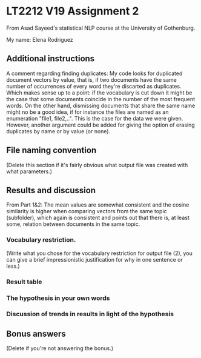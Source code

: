 # LT2212 V19 Assignment 2

From Asad Sayeed's statistical NLP course at the University of Gothenburg.

My name: Elena Rodriguez 

## Additional instructions

A comment regarding finding duplicates: My code looks for duplicated document vectors by value, that is, if two documents have the same number of occurrences of every word they're discarted as duplicates. Which makes sense up to a point: if the vocabulary is cut down it might be the case that some documents coincide in the number of the most frequent words.
On the other hand, dismissing documents that share the same name might no be a good idea, if for instance the files are named as an enumeration "file1, file2,..". This is the case for the data we were given.
However, another argument could be added for giving the option of erasing duplicates by name or by value (or none).

## File naming convention

(Delete this section if it's fairly obvious what output file was
created with what parameters.)

## Results and discussion

From Part 1&2: The mean values are somewhat consistent and the cosine similarity is higher when comparing vectors from the same topic (subfolder), which again is consistent and points out that there is, at least some, relation between documents in the same topic.

### Vocabulary restriction.

(Write what you chose for the vocabulary restriction for output file
(2), you can give a brief impressionistic justification for why in one
sentence or less.)

### Result table

### The hypothesis in your own words

### Discussion of trends in results in light of the hypothesis

## Bonus answers

(Delete if you're not answering the bonus.)
